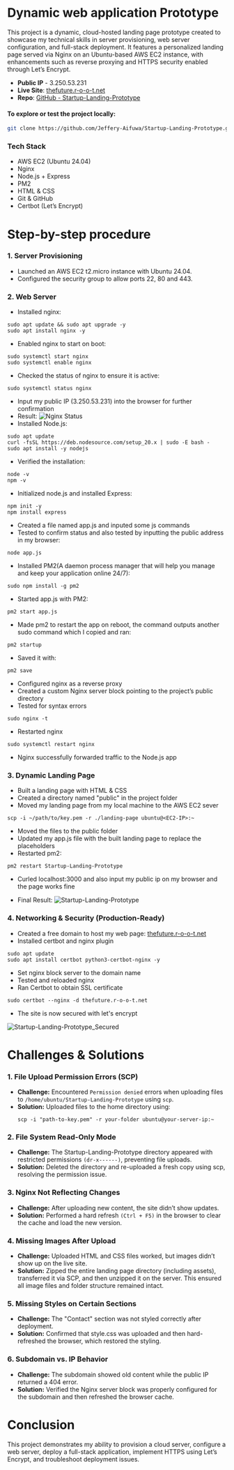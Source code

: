 # Dynamic web application Prototype

This project is a dynamic, cloud-hosted landing page prototype created to showcase my technical skills in server provisioning, web server configuration, and full-stack deployment. It features a personalized landing page served via Nginx on an Ubuntu-based AWS EC2 instance, with enhancements such as reverse proxying and HTTPS security enabled through Let’s Encrypt.

- **Public IP** - 3.250.53.231
- **Live Site**: [thefuture.r-o-o-t.net](https://thefuture.r-o-o-t.net)  
- **Repo**: [GitHub - Startup-Landing-Prototype](https://github.com/Jeffery-Aifuwa/Startup-Landing-Prototype)

#### To explore or test the project locally:
```bash
git clone https://github.com/Jeffery-Aifuwa/Startup-Landing-Prototype.git
```


### Tech Stack

- AWS EC2 (Ubuntu 24.04)
- Nginx
- Node.js + Express
- PM2
- HTML & CSS
- Git & GitHub
- Certbot (Let’s Encrypt)


# Step-by-step procedure

### 1. **Server Provisioning**

- Launched an AWS EC2 t2.micro instance with Ubuntu 24.04.
- Configured the security group to allow ports 22, 80 and 443.

### 2. **Web Server**

- Installed nginx:
```
sudo apt update && sudo apt upgrade -y 
sudo apt install nginx -y
```
- Enabled nginx to start on boot:
```
sudo systemctl start nginx
sudo systemctl enable nginx
```
- Checked the status of nginx to ensure it is active:
```
sudo systemctl status nginx
```
- Input my public IP (3.250.53.231) into the browser for further confirmation
- Result:
![Nginx Status](./Assets/Nginx%20status.png)
- Installed Node.js:
```
sudo apt update
curl -fsSL https://deb.nodesource.com/setup_20.x | sudo -E bash -
sudo apt install -y nodejs
```
- Verified the installation:
```
node -v
npm -v
```
- Initialized node.js and installed Express:
```
npm init -y
npm install express
```
- Created a file named app.js and inputed some js commands
- Tested to confirm status and also tested by inputting the public address in my browser:
```
node app.js
```
- Installed PM2(A daemon process manager that will help you manage and keep your application online 24/7):
```
sudo npm install -g pm2
```
- Started app.js with PM2:
```
pm2 start app.js
```
- Made pm2 to restart the app on reboot, the command outputs another sudo command which I copied and ran:
```
pm2 startup
```
- Saved it with:
```
pm2 save
```
- Configured nginx as a reverse proxy
- Created a custom Nginx server block pointing to the project’s public directory
- Tested for syntax errors
```
sudo nginx -t
```
- Restarted nginx
```
sudo systemctl restart nginx
```
- Nginx successfully forwarded traffic to the Node.js app

### 3. **Dynamic Landing Page**

- Built a landing page with HTML & CSS
- Created a directory named "public" in the project folder
- Moved my landing page from my local machine to the AWS EC2 sever
```
scp -i ~/path/to/key.pem -r ./landing-page ubuntu@<EC2-IP>:~
```
- Moved the files to the public folder 
- Updated my app.js file with the built landing page to replace the placeholders
- Restarted pm2:
```
pm2 restart Startup-Landing-Prototype
```
- Curled localhost:3000 and also input my public ip on my browser and the page works fine

- Final Result:
![Startup-Landing-Prototype](./Assets/Startup-Landing-Prototype%201.png)

### 4. **Networking & Security (Production-Ready)**

- Created a free domain to host my web page: [thefuture.r-o-o-t.net](https://thefuture.r-o-o-t.net)
- Installed certbot and nginx plugin
```
sudo apt update
sudo apt install certbot python3-certbot-nginx -y
```
- Set nginx block server to the domain name
- Tested and reloaded nginx
- Ran Certbot to obtain SSL certificate
```
sudo certbot --nginx -d thefuture.r-o-o-t.net
```
- The site is now secured with let's encrypt

![Startup-Landing-Prototype_Secured](./Assets/Startup-Landing-Prototype_Secured.png)

# Challenges & Solutions

### 1. **File Upload Permission Errors (SCP)**

- **Challenge:** Encountered `Permission denied` errors when uploading files to `/home/ubuntu/Startup-Landing-Prototype` using `scp`.
- **Solution:** Uploaded files to the home directory using:
  ```
  scp -i "path-to-key.pem" -r your-folder ubuntu@your-server-ip:~
  ```

### 2. **File System Read-Only Mode**

- **Challenge:** The Startup-Landing-Prototype directory appeared with restricted permissions `(dr-x------)`, preventing file uploads.
- **Solution:** Deleted the directory and re-uploaded a fresh copy using scp, resolving the permission issue.

### 3. **Nginx Not Reflecting Changes**

- **Challenge:** After uploading new content, the site didn’t show updates.
- **Solution:**  Performed a hard refresh `(Ctrl + F5)` in the browser to clear the cache and load the new version.

### 4. **Missing Images After Upload**

- **Challenge:** Uploaded HTML and CSS files worked, but images didn’t show up on the live site.
- **Solution:** Zipped the entire landing page directory (including assets), transferred it via SCP, and then unzipped it on the server. This ensured all image files and folder structure remained intact.

### 5. **Missing Styles on Certain Sections**

- **Challenge:** The "Contact" section was not styled correctly after deployment.
- **Solution:**  Confirmed that style.css was uploaded and then hard-refreshed the browser, which restored the styling.

### 6. **Subdomain vs. IP Behavior**

- **Challenge:** The subdomain showed old content while the public IP returned a 404 error.
- **Solution:**  Verified the Nginx server block was properly configured for the subdomain and then refreshed the browser cache.

# Conclusion

This project demonstrates my ability to provision a cloud server, configure a web server, deploy a full-stack application, implement HTTPS using Let’s Encrypt, and troubleshoot deployment issues.
